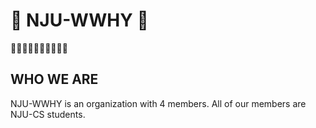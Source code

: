 # 🤩 NJU-WWHY 🤩

👍🏻👍🏼👍🏽👍🏾👍🏿

## WHO WE ARE

NJU-WWHY is an organization with 4 members. All of our members are NJU-CS students.
